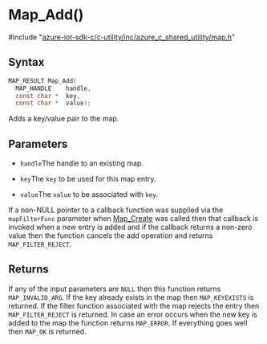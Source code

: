 # Map_Add()

\#include "[azure-iot-sdk-c/c-utility/inc/azure_c_shared_utility/map.h](../iot-c-ref-map-h.md)"  

## Syntax

```C
MAP_RESULT Map_Add(
  MAP_HANDLE    handle,
  const char *  key,
  const char *  value);
```

Adds a key/value pair to the map.

## Parameters
* `handle`The handle to an existing map. 

* `key`The `key` to be used for this map entry. 

* `value`The `value` to be associated with `key`.

If a non-NULL pointer to a callback function was supplied via the `mapFilterFunc` parameter when [Map_Create](#map_8h_1a76142fc262744d64715a597eac0ed9ff) was called then that callback is invoked when a new entry is added and if the callback returns a non-zero value then the function cancels the add operation and returns `MAP_FILTER_REJECT`.

## Returns
If any of the input parameters are `NULL` then this function returns `MAP_INVALID_ARG`. If the key already exists in the map then `MAP_KEYEXISTS` is returned. If the filter function associated with the map rejects the entry then `MAP_FILTER_REJECT` is returned. In case an error occurs when the new key is added to the map the function returns `MAP_ERROR`. If everything goes well then `MAP_OK` is returned.

